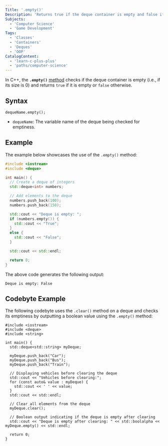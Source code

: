 ```yaml
---
Title: '.empty()'
Description: 'Returns true if the deque container is empty and false if it contains elements.'
Subjects:
  - 'Computer Science'
  - 'Game Development'
Tags:
  - 'Classes'
  - 'Containers'
  - 'Deques'
  - 'OOP'
CatalogContent:
  - 'learn-c-plus-plus'
  - 'paths/computer-science'
---
```


In C++, the **`.empty()`** [method](https://www.codecademy.com/resources/docs/cpp/methods) checks if the deque container is empty (i.e., if its size is 0) and returns `true` if it is empty or `false` otherwise.

## Syntax

```pseudo
dequeName.empty();
```

- `dequeName`: The variable name of the deque being checked for emptiness.

## Example

The example below showcases the use of the `.empty()` method:

```cpp
#include <iostream>
#include <deque>

int main() {
  // Create a deque of integers
  std::deque<int> numbers;

  // Add elements to the deque
  numbers.push_back(100);
  numbers.push_back(150);

  std::cout << "Deque is empty: ";
  if (numbers.empty()) {
    std::cout << "True";
  }
  else {
    std::cout << "False";
  }

  std::cout << std::endl;

  return 0;
}
```

The above code generates the following output:

```shell
Deque is empty: False 
```

## Codebyte Example

The following codebyte uses the `.clear()` method on a deque and checks its emptiness by outputting a boolean value using the `.empty()` method:

```codebyte/cpp
#include <iostream>
#include <deque>
#include <string>

int main() {
  std::deque<std::string> myDeque;

  myDeque.push_back("Car");
  myDeque.push_back("Bus");
  myDeque.push_back("Train");
  
  // Displaying vehicles before clearing the deque
  std::cout << "Vehicles before clearing:";
  for (const auto& value : myDeque) {
    std::cout << ' ' << value;
  }
  std::cout << std::endl;

  // Clear all elements from the deque
  myDeque.clear();

  // Boolean output indicating if the deque is empty after clearing
  std::cout << "Deque is empty after clearing: " << std::boolalpha << myDeque.empty() << std::endl;

  return 0;
}
```
